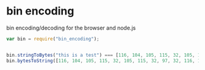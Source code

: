 bin encoding
=======

bin encoding/decoding for the browser and node.js

```javascript
var bin = require("bin_encoding");


bin.stringToBytes("this is a test") === [116, 104, 105, 115, 32, 105, 115, 32, 97, 32, 116, 101, 115, 116];
bin.bytesToString([116, 104, 105, 115, 32, 105, 115, 32, 97, 32, 116, 101, 115, 116]) === "this is a test";
```
